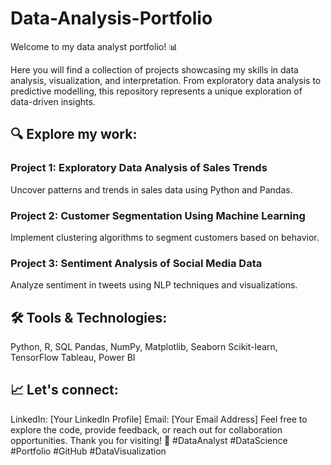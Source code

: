 # Data-Analysis-Portfolio
Welcome to my data analyst portfolio! 📊 

Here you will find a collection of projects showcasing my skills in data analysis, visualization, and interpretation. 
From exploratory data analysis to predictive modelling, this repository represents a unique exploration of data-driven insights.

## 🔍 Explore my work:

### Project 1: Exploratory Data Analysis of Sales Trends
Uncover patterns and trends in sales data using Python and Pandas.

### Project 2: Customer Segmentation Using Machine Learning
Implement clustering algorithms to segment customers based on behavior.

### Project 3: Sentiment Analysis of Social Media Data
Analyze sentiment in tweets using NLP techniques and visualizations.

## 🛠️ Tools & Technologies:
Python, R, SQL
Pandas, NumPy, Matplotlib, Seaborn
Scikit-learn, TensorFlow
Tableau, Power BI

## 📈 Let's connect:
LinkedIn: [Your LinkedIn Profile]
Email: [Your Email Address]
Feel free to explore the code, provide feedback, or reach out for collaboration opportunities. Thank you for visiting! 🚀 #DataAnalyst #DataScience #Portfolio #GitHub #DataVisualization

